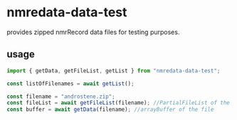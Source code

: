 # nmredata-data-test

provides zipped nmrRecord data files for testing purposes.

## usage

```js
import { getData, getFileList, getList } from "nmredata-data-test";

const listOfFilenames = await getList();

const filename = "androstene.zip";
const fileList = await getFileList(filename); //PartialFileList of the unzipped file.
const buffer = await getData(filename); //arrayBuffer of the file
```
